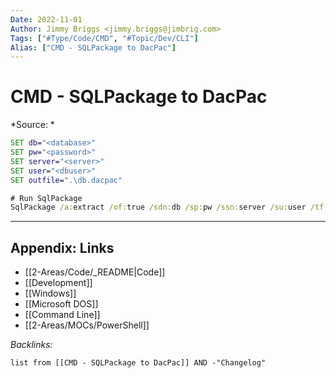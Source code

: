 ```yaml
---
Date: 2022-11-01
Author: Jimmy Briggs <jimmy.briggs@jimbrig.com>
Tags: ["#Type/Code/CMD", "#Topic/Dev/CLI"]
Alias: ["CMD - SQLPackage to DacPac"]
---
```


# CMD - SQLPackage to DacPac

*Source: *

```cmd
SET db="<database>"
SET pw="<password>"
SET server="<server>"
SET user="<dbuser>"
SET outfile=".\db.dacpac"

# Run SqlPackage
SqlPackage /a:extract /of:true /sdn:db /sp:pw /ssn:server /su:user /tf:outfile;
```

***

## Appendix: Links

- [[2-Areas/Code/_README|Code]]
- [[Development]]
- [[Windows]]
- [[Microsoft DOS]]
- [[Command Line]]
- [[2-Areas/MOCs/PowerShell]]

*Backlinks:*

```dataview
list from [[CMD - SQLPackage to DacPac]] AND -"Changelog"
```